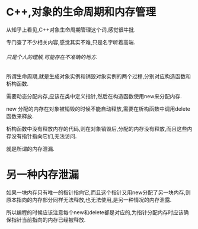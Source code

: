 # C++,对象的生命周期和内存管理
从知乎上看见,C++对象生命周期管理这个词,感觉很牛批.

专门查了不少相关内容,感觉其实不难,只是名字听着高端.

###### 只是个人的理解,可能存在不准确的地方.

所谓生命周期,就是生成对象实例和销毁对象实例的两个过程,分别对应构造函数和析构函数.

需要动态分配内存,应该在类中定义指针,然后在构造函数使用new来分配内存.

new 分配的内存在对象被销毁的时候不能自动释放,需要在析构函数中调用delete函数来释放.

析构函数中没有释放内存的代码,则在对象销毁后,分配的内存没有释放,而且这些内存没有指针指向它们,无法访问.

就是所谓的内存泄漏.

# 另一种内存泄漏

如果一块内存只有唯一的指针指向它,而且这个指针又用new分配了另一块内存,则原本指向的内存部分同样无法释放,也无法使用,是另一种情况的内存泄露.

所以编程的时候应该注意每个new和delete都是对应的,为指针分配内存时应该确保指针当前指向的内存已经被释放.



